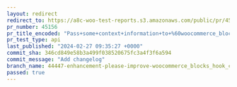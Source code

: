 ```yaml
---
layout: redirect
redirect_to: https://a8c-woo-test-reports.s3.amazonaws.com/public/pr/45156/api/index.html
pr_number: 45156
pr_title_encoded: "Pass+some+context+information+to+%60woocommerce_blocks_hook_compatibility_additional_data%60+hook"
pr_test_type: api
last_published: "2024-02-27 09:35:27 +0000"
commit_sha: 346cd849e58b3a499f038520675fc3a4f3f6a594
commit_message: "Add changelog"
branch_name: 44447-enhancement-please-improve-woocommerce_blocks_hook_compatibility_additional_data-filter-hook
passed: true
---
```

